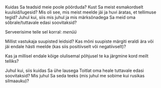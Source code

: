 Kuidas Sa teadsid meie poole pöörduda? Kust Sa meist esmakordselt kuulsid/lugesid? Mis oli see, mis meist meelde jäi ja huvi äratas, et tellimuse tegid? Juhul kui, siis mis juhul ja mis märksõnadega Sa meid oma sõbrale/tuttavale edasi soovitaksid?

Serveerisime teile sel korral:
_menüü_

Millist vastukaja suupisted leidsid? Kas mõni suupiste märgiti eraldi ära või jäi endale hästi meelde (kas siis positiivselt või negatiivselt)?

Kas ja millisel endale kõige olulisemal põhjusel te ka järgmine kord meilt telliks?

Juhul kui, siis kuidas Sa ühe lausega Toitlat oma heale tuttavale edasi soovitaksid? Mis juhul Sa seda teeks (mis juhul me sobime kui rusikas silmaauku)?
